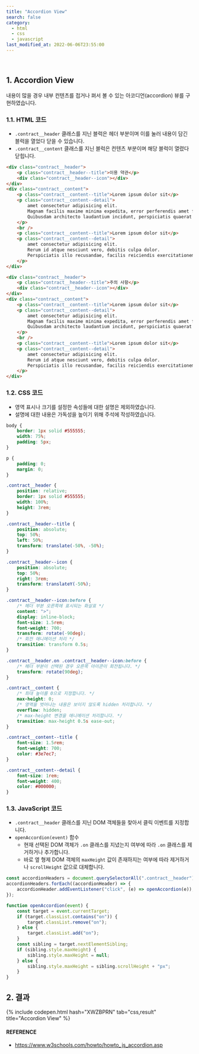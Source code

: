 ```yaml
---
title: "Accordion View"
search: false
category:
  - html
  - css
  - javascript
last_modified_at: 2022-06-06T23:55:00
---
```


<br>

## 1. Accordion View

내용이 많을 경우 내부 컨텐츠를 접거나 펴서 볼 수 있는 아코디언(accordion) 뷰를 구현하였습니다.

### 1.1. HTML 코드

- `.contract__header` 클래스를 지닌 블럭은 헤더 부분이며 이를 눌러 내용이 담긴 블럭을 열었다 닫을 수 있습니다.
- `.contract__content` 클래스를 지닌 블럭은 컨텐츠 부분이며 해당 블럭이 열렸다 닫힙니다.

```html
<div class="contract__header">
    <p class="contract__header--title">이용 약관</p>
    <div class="contract__header--icon"></div>
</div>
<div class="contract__content">
    <p class="contract__content--title">Lorem ipsum dolor sit</p>
    <p class="contract__content--detail">
        amet consectetur adipisicing elit. 
        Magnam facilis maxime minima expedita, error perferendis amet facere veritatis? 
        Quibusdam architecto laudantium incidunt, perspiciatis quaerat consequatur provident similique unde aut quisquam!
    </p>
    <br />
    <p class="contract__content--title">Lorem ipsum dolor sit</p>
    <p class="contract__content--detail">
        amet consectetur adipisicing elit. 
        Rerum id atque nesciunt vero, debitis culpa dolor. 
        Perspiciatis illo recusandae, facilis reiciendis exercitationem, incidunt ipsam officiis, aut non maiores quis ullam.
    </p>
</div>

<div class="contract__header">
    <p class="contract__header--title">주의 사항</p>
    <div class="contract__header--icon"></div>
</div>
<div class="contract__content">
    <p class="contract__content--title">Lorem ipsum dolor sit</p>
    <p class="contract__content--detail">
        amet consectetur adipisicing elit. 
        Magnam facilis maxime minima expedita, error perferendis amet facere veritatis? 
        Quibusdam architecto laudantium incidunt, perspiciatis quaerat consequatur provident similique unde aut quisquam!
    </p>
    <br />
    <p class="contract__content--title">Lorem ipsum dolor sit</p>
    <p class="contract__content--detail">
        amet consectetur adipisicing elit. 
        Rerum id atque nesciunt vero, debitis culpa dolor. 
        Perspiciatis illo recusandae, facilis reiciendis exercitationem, incidunt ipsam officiis, aut non maiores quis ullam.
    </p>
</div>
```

### 1.2. CSS 코드

- 영역 표시나 크기를 설정한 속성들에 대한 설명은 제외하였습니다.
- 설명에 대한 내용은 가독성을 높이기 위해 주석에 작성하였습니다.

```css
body {
    border: 1px solid #555555;
    width: 75%;
    padding: 5px;
}

p {
    padding: 0;
    margin: 0;
}

.contract__header {
    position: relative;
    border: 1px solid #555555;
    width: 100%;
    height: 3rem;
}

.contract__header--title {
    position: absolute;
    top: 50%;
    left: 50%;
    transform: translate(-50%, -50%);
}

.contract__header--icon {
    position: absolute;
    top: 50%;
    right: 3rem;
    transform: translateY(-50%);
}

.contract__header--icon:before {
    /* 헤더 부분 오른쪽에 표시되는 화살표 */
    content: ">";
    display: inline-block;
    font-size: 1.5rem;
    font-weight: 700;
    transform: rotate(-90deg);
    /* 회전 애니메이션 처리 */
    transition: transform 0.5s;
}

.contract__header.on .contract__header--icon:before {
    /* 헤더 부분이 선택된 경우 오른쪽 아이콘이 회전됩니다. */
    transform: rotate(90deg);
}

.contract__content {
    /* 최대 높이를 0으로 지정합니다. */
    max-height: 0;
    /* 영역을 벗어나는 내용은 보이지 않도록 hidden 처리합니다. */
    overflow: hidden;
    /* max-height 변경을 애니메이션 처리합니다. */
    transition: max-height 0.5s ease-out;
}

.contract__content--title {
    font-size: 1.5rem;
    font-weight: 700;
    color: #3e7ec7;
}

.contract__content--detail {
    font-size: 1rem;
    font-weight: 400;
    color: #000000;
}
```

### 1.3. JavaScript 코드

- `.contract__header` 클래스를 지닌 DOM 객체들을 찾아서 클릭 이벤트를 지정합니다.
- `openAccordion(event)` 함수
    - 현재 선택된 DOM 객체가 `.on` 클래스를 지녔는지 여부에 따라 `.on` 클래스를 제거하거나 추가합니다.
    - 바로 옆 형제 DOM 객체의 `maxHeight` 값이 존재하지는 여부에 따라 제거하거나 `scrollHeight` 값으로 대체합니다.

```javascript
const accordionHeaders = document.querySelectorAll(".contract__header");
accordionHeaders.forEach((accordionHeader) => {
    accordionHeader.addEventListener("click", (e) => openAccordion(e));
});

function openAccordion(event) {
    const target = event.currentTarget;
    if (target.classList.contains("on")) {
        target.classList.remove("on");
    } else {
        target.classList.add("on");
    }
    const sibling = target.nextElementSibling;
    if (sibling.style.maxHeight) {
        sibling.style.maxHeight = null;
    } else {
        sibling.style.maxHeight = sibling.scrollHeight + "px";
    }
}
```

## 2. 결과

{% include codepen.html hash="XWZBPRN" tab="css,result" title="Accordion View" %}

#### REFERENCE
- <https://www.w3schools.com/howto/howto_js_accordion.asp>